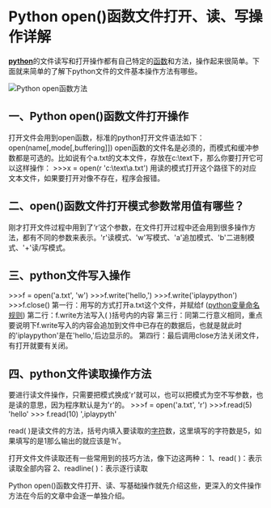 # Python open()函数文件打开、读、写操作详解

[**python**](http://www.iplaypy.com/)的文件读写和打开操作都有自己特定的[函数](http://www.iplaypy.com/jichu/function.html)和方法，操作起来很简单。下面就来简单的了解下python文件的文件基本操作方法有哪些。

![Python open函数方法](http://www.iplaypy.com/uploads/allimg/160127/2-16012G52024328.jpg)

## 一、Python open()函数文件打开操作

打开文件会用到open函数，标准的python打开文件语法如下：
open(name[,mode[,buffering]])
open函数的文件名是必须的，而模式和缓冲参数都是可选的。比如说有个a.txt的文本文件，存放在c:\text下，那么你要打开它可以这样操作：
\>>>x = open(r 'c:\text\a.txt')
用读的模式打开这个路径下的对应文本文件，如果要打开对像不存在，程序会报错。

## 二、open()函数文件打开模式参数常用值有哪些？

刚才打开文件过程中用到了‘r’这个参数，在文件打开过程中还会用到很多操作方法，都有不同的参数来表示。'r'读模式、'w'写模式、'a'追加模式、'b'二进制模式、'+'读/写模式。

## 三、python文件写入操作

\>>>f = open('a.txt', 'w')
\>>>f.write('hello,')
\>>>f.write('iplaypython')
\>>>f.close()
第一行：用写的方式打开a.txt这个文件，并赋给f ([python变量命名规则](http://www.iplaypy.com/jichu/var.html))
第二行：f.write方法写入( )括号内的内容
第三行：同第二行意义相同，重点要说明下f.write写入的内容会追加到文件中已存在的数据后，也就是就此时的'iplaypython'是在'hello,'后边显示的。
第四行：最后调用close方法关闭文件，有打开就要有关闭。

## 四、python文件读取操作方法

要进行读文件操作，只需要把模式换成'r'就可以，也可以把模式为空不写参数，也是读的意思，因为程序默认是为'r'的。
\>>>f = open('a.txt', 'r')
\>>>f.read(5)
'hello'
\>>> f.read(10)
 ',iplaypyth'

read( )是读文件的方法，括号内填入要读取的[字符](http://www.iplaypy.com/jichu/str.html)数，这里填写的字符数是5，如果填写的是1那么输出的就应该是‘h’。

打开文件文件读取还有一些常用到的技巧方法，像下边这两种：
1、read( )：表示读取全部内容
2、readline( )：表示逐行读取

Python open()函数文件打开、读、写基础操作就先介绍这些，更深入的文件操作方法在今后的文章中会逐一单独介绍。